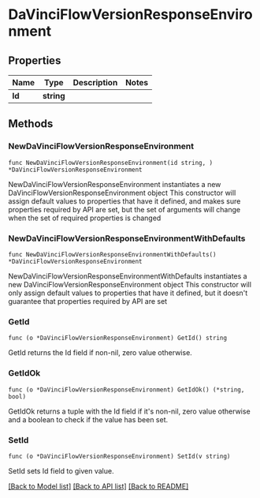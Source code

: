 # DaVinciFlowVersionResponseEnvironment

## Properties

Name | Type | Description | Notes
------------ | ------------- | ------------- | -------------
**Id** | **string** |  | 

## Methods

### NewDaVinciFlowVersionResponseEnvironment

`func NewDaVinciFlowVersionResponseEnvironment(id string, ) *DaVinciFlowVersionResponseEnvironment`

NewDaVinciFlowVersionResponseEnvironment instantiates a new DaVinciFlowVersionResponseEnvironment object
This constructor will assign default values to properties that have it defined,
and makes sure properties required by API are set, but the set of arguments
will change when the set of required properties is changed

### NewDaVinciFlowVersionResponseEnvironmentWithDefaults

`func NewDaVinciFlowVersionResponseEnvironmentWithDefaults() *DaVinciFlowVersionResponseEnvironment`

NewDaVinciFlowVersionResponseEnvironmentWithDefaults instantiates a new DaVinciFlowVersionResponseEnvironment object
This constructor will only assign default values to properties that have it defined,
but it doesn't guarantee that properties required by API are set

### GetId

`func (o *DaVinciFlowVersionResponseEnvironment) GetId() string`

GetId returns the Id field if non-nil, zero value otherwise.

### GetIdOk

`func (o *DaVinciFlowVersionResponseEnvironment) GetIdOk() (*string, bool)`

GetIdOk returns a tuple with the Id field if it's non-nil, zero value otherwise
and a boolean to check if the value has been set.

### SetId

`func (o *DaVinciFlowVersionResponseEnvironment) SetId(v string)`

SetId sets Id field to given value.



[[Back to Model list]](../README.md#documentation-for-models) [[Back to API list]](../README.md#documentation-for-api-endpoints) [[Back to README]](../README.md)


